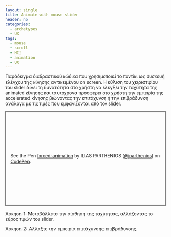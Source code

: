 ```yaml
---
layout: single
title: Animate with mouse slider
header: no
categories:
  - archetypes
  - UX
tags:
  - mouse
  - scroll
  - HCI
  - animation
  - UX
---
```


Παράδειγμα διαδραστικού κώδικα που χρησιμοποιεί το ποντίκι ως συσκευή ελέγχου της κίνησης αντικειμένου on screen. Η κύλιση του χειριστιρίου του slider δίνει τη δυνατότητα στο χρήστη να ελεγξει την ταχύτητα της animated κίνησης και ταυτόχρονα προσφέρει στο χρήστη την εμπειρία της accelerated κίνησης βιώνοντας την επιτάχυνση ή την επιβράδυνση ανάλογα με τις τιμές που εμφανίζονται από τον slider.

<p class="codepen" data-height="350" data-default-tab="html,result" data-slug-hash="rNbbGeR" data-pen-title="forced-animation" data-user="iparthenios" style="height: 300px; box-sizing: border-box; display: flex; align-items: center; justify-content: center; border: 2px solid; margin: 1em 0; padding: 1em;">
  <span>See the Pen <a href="https://codepen.io/iparthenios/pen/rNbbGeR">
  forced-animation</a> by ILIAS PARTHENIOS (<a href="https://codepen.io/iparthenios">@iparthenios</a>)
  on <a href="https://codepen.io">CodePen</a>.</span>
</p>
<script async src="https://cpwebassets.codepen.io/assets/embed/ei.js"></script>

Άσκηση-1: Μεταβάλλετε την αίσθηση της ταχύτητας, αλλάζοντας το εύρος τιμών του slider.

Άσκηση-2: Αλλάξτε την εμπειρία επιτάχυνσης-επιβράδυνσης.